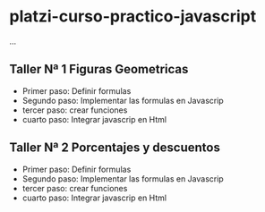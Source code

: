 # platzi-curso-practico-javascript

...

## Taller Nª 1  Figuras Geometricas

 -  Primer paso: Definir formulas
 -  Segundo paso: Implementar las formulas en Javascrip
 -  tercer paso: crear funciones
 - cuarto paso: Integrar javascrip en Html
 
## Taller Nª 2  Porcentajes y descuentos

 -  Primer paso: Definir formulas
 -  Segundo paso: Implementar las formulas en Javascrip
 -  tercer paso: crear funciones
 - cuarto paso: Integrar javascrip en Html
  